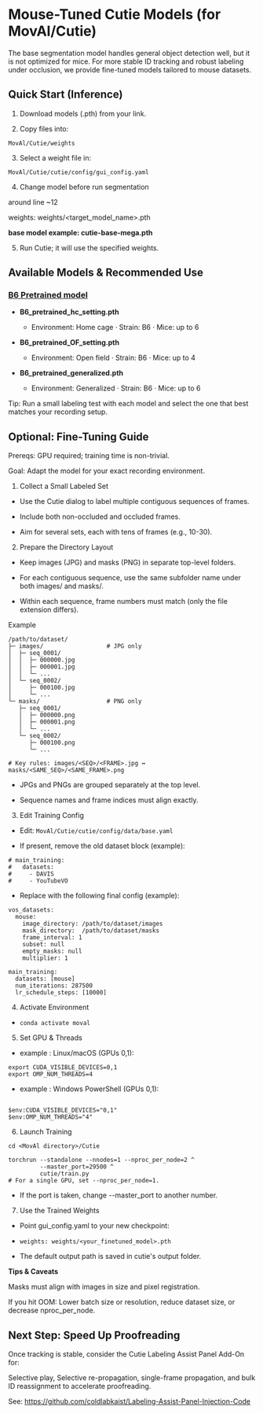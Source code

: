 # Mouse-Tuned Cutie Models (for MovAl/Cutie)

The base segmentation model handles general object detection well, but it is not optimized for mice. For more stable ID tracking and robust labeling under occlusion, we provide fine-tuned models tailored to mouse datasets.

## Quick Start (Inference)

1. Download models (.pth) from your link.

2. Copy files into:

```MovAl/Cutie/weights```


3. Select a weight file in:

```MovAl/Cutie/cutie/config/gui_config.yaml```

4. Change model before run segmentation

around line ~12

weights: weights/<target_model_name>.pth

**base model example: cutie-base-mega.pth**


5. Run Cutie; it will use the specified weights.


## Available Models & Recommended Use
### [B6 Pretrained model](https://drive.google.com/file/d/1UT4HRKQLJiURKt5voLBWRCZ5Wio8NUtB/view?usp=drive_link)

- **B6_pretrained_hc_setting.pth**

  - Environment: Home cage · Strain: B6 · Mice: up to 6

- **B6_pretrained_OF_setting.pth**

  - Environment: Open field · Strain: B6 · Mice: up to 4

- **B6_pretrained_generalized.pth**

  - Environment: Generalized · Strain: B6 · Mice: up to 6

Tip: Run a small labeling test with each model and select the one that best matches your recording setup.

## Optional: Fine-Tuning Guide

Prereqs: GPU required; training time is non-trivial.

Goal: Adapt the model for your exact recording environment.

1. Collect a Small Labeled Set

- Use the Cutie dialog to label multiple contiguous sequences of frames.

- Include both non-occluded and occluded frames.

- Aim for several sets, each with tens of frames (e.g., 10-30).

2. Prepare the Directory Layout

- Keep images (JPG) and masks (PNG) in separate top-level folders.

- For each contiguous sequence, use the same subfolder name under both images/ and masks/.

- Within each sequence, frame numbers must match (only the file extension differs).

Example
```
/path/to/dataset/
├─ images/                  # JPG only
│  ├─ seq_0001/
│  │  ├─ 000000.jpg
│  │  ├─ 000001.jpg
│  │  └─ ...
│  └─ seq_0002/
│     ├─ 000100.jpg
│     └─ ...
└─ masks/                   # PNG only
   ├─ seq_0001/
   │  ├─ 000000.png
   │  ├─ 000001.png
   │  └─ ...
   └─ seq_0002/
      ├─ 000100.png
      └─ ...

# Key rules: images/<SEQ>/<FRAME>.jpg ↔ masks/<SAME_SEQ>/<SAME_FRAME>.png

```

- JPGs and PNGs are grouped separately at the top level.

- Sequence names and frame indices must align exactly.

3. Edit Training Config

- Edit: ```MovAl/Cutie/cutie/config/data/base.yaml```

- If present, remove the old dataset block (example):
```
# main_training:
#   datasets:
#     - DAVIS
#     - YouTubeVO
```

- Replace with the following final config (example):
```
vos_datasets:
  mouse:
    image_directory: /path/to/dataset/images
    mask_directory:  /path/to/dataset/masks
    frame_interval: 1
    subset: null
    empty_masks: null
    multiplier: 1

main_training:
  datasets: [mouse]
  num_iterations: 287500
  lr_schedule_steps: [10000]
```

4. Activate Environment
- ```conda activate moval```

5. Set GPU & Threads

- example : Linux/macOS (GPUs 0,1):
```
export CUDA_VISIBLE_DEVICES=0,1
export OMP_NUM_THREADS=4
```

- example : Windows PowerShell (GPUs 0,1):
```

$env:CUDA_VISIBLE_DEVICES="0,1"
$env:OMP_NUM_THREADS="4"
```

6. Launch Training
```
cd <MovAl directory>/Cutie

torchrun --standalone --nnodes=1 --nproc_per_node=2 ^
         --master_port=29500 ^
         cutie/train.py
# For a single GPU, set --nproc_per_node=1.
```

- If the port is taken, change --master_port to another number.

7. Use the Trained Weights

- Point gui_config.yaml to your new checkpoint:

- ```weights: weights/<your_finetuned_model>.pth```

- The default output path is saved in cutie's output folder.

**Tips & Caveats**

Masks must align with images in size and pixel registration.

If you hit OOM:
Lower batch size or resolution, reduce dataset size, or decrease nproc_per_node.

## Next Step: Speed Up Proofreading

Once tracking is stable, consider the Cutie Labeling Assist Panel Add-On for:

Selective play, Selective re-propagation, single-frame propagation, and bulk ID reassignment to accelerate proofreading.

See: https://github.com/coldlabkaist/Labeling-Assist-Panel-Injection-Code
